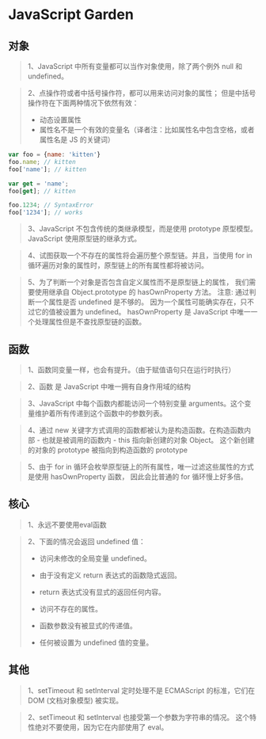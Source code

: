# JavaScript Garden

## 对象

> 1、JavaScript 中所有变量都可以当作对象使用，除了两个例外 null 和 undefined。 
 
> 2、点操作符或者中括号操作符，都可以用来访问对象的属性；
> 但是中括号操作符在下面两种情况下依然有效：
> + 动态设置属性
> + 属性名不是一个有效的变量名（译者注：比如属性名中包含空格，或者属性名是 JS 的关键词）  

```javascript
var foo = {name: 'kitten'}
foo.name; // kitten
foo['name']; // kitten

var get = 'name';
foo[get]; // kitten

foo.1234; // SyntaxError
foo['1234']; // works
```

> 3、JavaScript 不包含传统的类继承模型，而是使用 prototype 原型模型。    JavaScript 使用原型链的继承方式。

> 4、试图获取一个不存在的属性将会遍历整个原型链。并且，当使用 for in 循环遍历对象的属性时，原型链上的所有属性都将被访问。

> 5、为了判断一个对象是否包含自定义属性而不是原型链上的属性， 我们需要使用继承自 Object.prototype 的 hasOwnProperty 方法。
注意: 通过判断一个属性是否 undefined 是不够的。 因为一个属性可能确实存在，只不过它的值被设置为 undefined。
hasOwnProperty 是 JavaScript 中唯一一个处理属性但是不查找原型链的函数。

## 函数

> 1、函数同变量一样，也会有提升。（由于赋值语句只在运行时执行）

> 2、函数 是 JavaScript 中唯一拥有自身作用域的结构

> 3、JavaScript 中每个函数内都能访问一个特别变量 arguments。这个变量维护着所有传递到这个函数中的参数列表。

> 4、通过 new 关键字方式调用的函数都被认为是构造函数。在构造函数内部 - 也就是被调用的函数内 - this 指向新创建的对象 Object。 这个新创建的对象的 prototype 被指向到构造函数的 prototype

> 5、由于 for in 循环会枚举原型链上的所有属性，唯一过滤这些属性的方式是使用 hasOwnProperty 函数， 因此会比普通的 for 循环慢上好多倍。

## 核心

> 1、永远不要使用eval函数

> 2、下面的情况会返回 undefined 值：
> * 访问未修改的全局变量 undefined。
> - 由于没有定义 return 表达式的函数隐式返回。
> * return 表达式没有显式的返回任何内容。
> - 访问不存在的属性。
> * 函数参数没有被显式的传递值。    
> + 任何被设置为 undefined 值的变量。

## 其他

> 1、setTimeout 和 setInterval 定时处理不是 ECMAScript 的标准，它们在 DOM (文档对象模型) 被实现。

> 2、setTimeout 和 setInterval 也接受第一个参数为字符串的情况。 这个特性绝对不要使用，因为它在内部使用了 eval。


